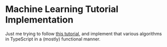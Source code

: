 # Machine Learning Tutorial Implementation
Just me trying to follow [this tutorial](https://www.burakkanber.com/blog/machine-learning-in-other-languages-introduction/), and implement that various algorithms in TypeScript in a (mostly) functional manner.

